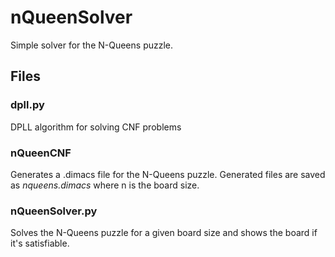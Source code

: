 # nQueenSolver
Simple solver for the N-Queens puzzle.
## Files
### dpll.py
DPLL algorithm for solving CNF problems
### nQueenCNF
Generates a .dimacs file for the N-Queens puzzle.
Generated files are saved as *nqueens.dimacs* where n is the board size.
### nQueenSolver.py
Solves the N-Queens puzzle for a given board size and shows the board if it's satisfiable.
